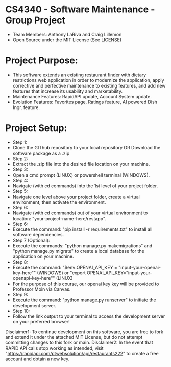 # CS4340 - Software Maintenance - Group Project
- Team Members: Anthony LaRiva and Craig Lillemon
- Open Source under the MIT License (See LICENSE)

# Project Purpose:
- This software extends an existing restaurant finder with dietary restrictions web application in order to modernize the application, apply corrective and perfective maintenance to existing features, and add new features that increase its usability and marketability.
- Maintenance Features: RapidAPI update, Account System update.
- Evolution Features: Favorites page, Ratings feature, AI powered Dish Ingr. feature.

# Project Setup:
- Step 1:
- Clone the GIThub repository to your local repository OR Download the software package as a .zip
- Step 2:
- Extract the .zip file into the desired file location on your machine.
- Step 3:
- Open a cmd prompt (LINUX) or powershell terminal (WINDOWS).
- Step 4:
- Navigate (with cd commands) into the 1st level of your project folder.
- Step 5:
- Navigate one level above your project folder, create a virtual environment, then activate the environment.
- Step 6:
- Navigate (with cd commands) out of your virtual environment to location: "your-project-name-here/restapp".
- Step 6:
- Execute the command: "pip install -r requirements.txt" to install all software dependencies.
- Step 7 (Optional):
- Execute the commands: "python manage.py makemigrations" and "python manage.py migrate" to create a local database for the application on your machine.
- Step 8:
- Execute the command: "$env:OPENAI_API_KEY = "input-your-openai-key-here"" (WINDOWS) or "export OPENAI_API_KEY="input-your-openapi-key-here"" (LINUX)
- For the purpose of this course, our openai key key will be provided to Professor Moin via Canvas.
- Step 9:
- Execute the command: "python manage.py runserver" to initiate the development server.
- Step 10:
- Follow the link output to your terminal to access the development server on your preferred browser!

Disclaimer1: To continue development on this software, you are free to fork and extend it under the attached MIT License, but do not attempt committing changes to this fork or main.
Disclaimer2: In the event that RAPID API calls stop working as intended, visit "https://rapidapi.com/ptwebsolution/api/restaurants222" to create a free account and obtain a new key.
